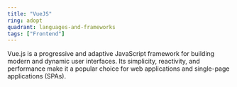 ```yaml
---
title: "VueJS"
ring: adopt
quadrant: languages-and-frameworks
tags: ["Frontend"]
---
```


Vue.js is a progressive and adaptive JavaScript framework for building modern and dynamic user interfaces. Its simplicity, reactivity, and performance make it a popular choice for web applications and single-page applications (SPAs).